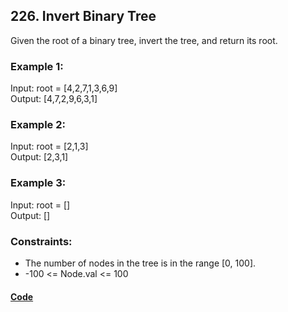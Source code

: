 ## 226. Invert Binary Tree

Given the root of a binary tree, invert the tree, and return its root.

### Example 1:

Input: root = [4,2,7,1,3,6,9]  
Output: [4,7,2,9,6,3,1]

### Example 2:

Input: root = [2,1,3]  
Output: [2,3,1]

### Example 3:

Input: root = []  
Output: []

### Constraints:

- The number of nodes in the tree is in the range [0, 100].
- -100 <= Node.val <= 100

#### [Code](../solution/InvertTree.java)
